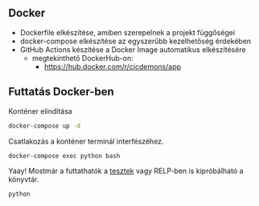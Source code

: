 ##  Docker
- Dockerfile elkészítése, amiben szerepelnek a projekt függőségei
- docker-compose elkészítése az egyszerűbb kezelhetőség érdekében
- GitHub Actions készítése a Docker Image automatikus elkészítésére
  - megtekinthető DockerHub-on:
    - https://hub.docker.com/r/cicdemons/app

## Futtatás Docker-ben
Konténer elindítása
```sh
docker-compose up -d
```

Csatlakozás a konténer terminál interfészéhez.
```sh
docker-compose exec python bash
```

Yaay! Mostmár a futtathatók a [tesztek](https://github.com/BME-MIT-IET/iet-hf2021-ci-cdemons#tests) vagy RELP-ben is kipróbálható a könyvtár. 

```sh
python
```
